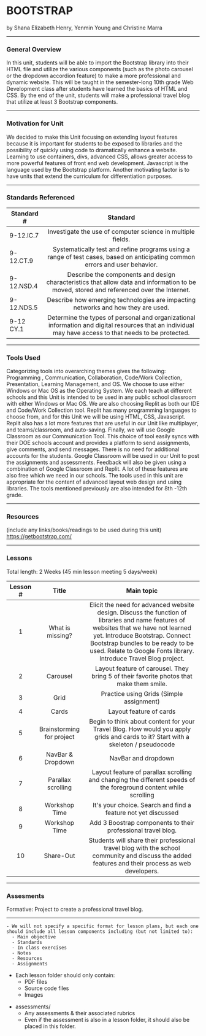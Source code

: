 # BOOTSTRAP
by Shana Elizabeth Henry, Yenmin Young and Christine Marra

-----

### General Overview
In this unit, students will be able to import the Bootstrap library into their HTML file and utilize the various components (such as the photo carousel or the dropdown accordion feature) to make a more professional and dynamic website. This will be taught in the semester-long 10th grade Web Development class after students have learned the basics of HTML and CSS. By the end of the unit, students will make a professional travel blog that utilize at least 3 Bootstrap components.

---

### Motivation for Unit

We decided to make this Unit focusing on extending layout features because it is important for students to be exposed to libraries and the possibility of quickly using code to dramatically enhance a website. Learning to use containers, divs, advanced CSS, allows greater access to more powerful features of front end web development.  Javascript is the language used by the Bootstrap platform. Another motivating factor is to have units that extend the curriculum for differentiation purposes.  


---

### Standards Referenced

| Standard #     | Standard           | 
| -------------  |:-------------:| 
| 9-12.IC.7      | Investigate the use of computer science in multiple fields. |
| 9-12.CT.9      | Systematically test and refine programs using a range of test cases, based on anticipating common errors and user behavior. |
| 9-12.NSD.4     | Describe the components and design characteristics that allow data and information to be moved, stored and referenced over the Internet.|
| 9-12.NDS.5     | Describe how emerging technologies are impacting networks and how they are used. |
| 9-12 CY.1      | Determine the types of personal and organizational information and digital resources that an individual may have access to that needs to be protected. |

 ---

### Tools Used

Categorizing tools into overarching themes gives the following: Programming , Communication, Collaboration, Code/Work Collection,  Presentation, Learning Management, and OS.  We choose to use either Windows or Mac OS as the Operating System.  We each teach at different schools and this Unit is intended to be used in any public school classroom with either Windows or Mac OS.  We are also choosing Replit as both our IDE and Code/Work Collection tool.  Replit has many programming languages to choose from, and for this Unit we will be using HTML, CSS, Javascript.  Replit also has a lot more features that are useful in our Unit like multiplayer, and teams/classroom, and auto-saving. Finally, we will use Google Classroom as our Communication Tool.  This choice of tool easily syncs with their DOE schools account and provides a platform to send assignments, give comments, and send messages. There is no need for additional accounts for the students. Google Classroom will be used in our Unit to post the assignments and assessments.  Feedback will also be given using a combination of Google Classroom and Replit. A lot of these features are also free which we need in our schools. The tools used in this unit are appropriate for the content of advanced layout web design and using libraries.  The tools mentioned previously are also intended for 8th -12th grade. 

---

### Resources
(include any links/books/readings to be used during this unit)
https://getbootstrap.com/

---

### Lessons
Total length: 2 Weeks (45 min lesson meeting 5 days/week)

| Lesson #        | Title           | Main topic  |
| :-------------: |:-------------:| :------------:|
| 1      |  What is missing?     | Elicit the need for advanced website design. Discuss the function of libraries and name features of websites that we have not learned yet. Introduce Bootstrap. Connect Bootstrap bundles to be ready to be used. Relate to Google Fonts library. Introduce Travel Blog project.  |
| 2      |   Carousel    |  Layout feature of carousel. They bring 5 of their favorite photos that make them smile.  |
| 3      |   Grid    |  Practice using Grids (Simple assignment)  |
| 4      |  Cards    |  Layout feature of cards  |
| 5      |   Brainstorming for project  |  Begin to think about content for your Travel Blog. How would you apply grids and cards to it? Start with a skeleton / pseudocode  |
| 6      |   NavBar & Dropdown    |  NavBar and dropdown  |
| 7      |   Parallax scrolling   |  Layout feature of parallax scrolling and changing the different speeds of the foreground content while scrolling  |
| 8      |   Workshop Time   |  It's your choice. Search and find a feature not yet discussed  |
| 9      |   Workshop Time    |  Add 3 Boostrap components to their professional travel blog.   |
| 10     |   Share-Out    |  Students will share their professional travel blog with the school community and discuss the added features and their process as web developers.   |

---

### Assesments
Formative: Project to create a professional travel blog. 

---

    - We will not specify a specific format for lesson plans, but each one should include all lesson components including (but not limited to):
      - Main objective
      - Standards
      - In class exercises
      - Notes
      - Resources
      - Assignments
  - Each lesson folder should only contain:
    - PDF files
    - Source code files
    - Images
* assessments/
  - Any assessments & their associated rubrics
  - Even if the assessment is also in a lesson folder, it should also be placed in this folder.
